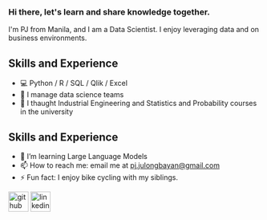 ### Hi there,  let's learn and share knowledge together. 

I'm PJ from Manila, and I am a Data Scientist. I enjoy leveraging data and on business environments. 

## Skills and Experience
* 💻 Python / R / SQL / Qlik / Excel 
* 🌱 I manage data science teams
* 💬 I thaught Industrial Engineering and Statistics and Probability courses in the university

## Skills and Experience
- 🤔 I’m learning Large Language Models 
- 📫 How to reach me: email me at pj.julongbayan@gmail.com 
- ⚡ Fun fact: I enjoy bike cycling with my siblings.  

[<img src='https://cdn.jsdelivr.net/npm/simple-icons@3.0.1/icons/github.svg' alt='github' height='40'>](https://github.com/PJJulongbayan)  [<img src='https://cdn.jsdelivr.net/npm/simple-icons@3.0.1/icons/linkedin.svg' alt='linkedin' height='40'>](https://www.linkedin.com/in/paul-john-julongbayan-3b070464//)  

